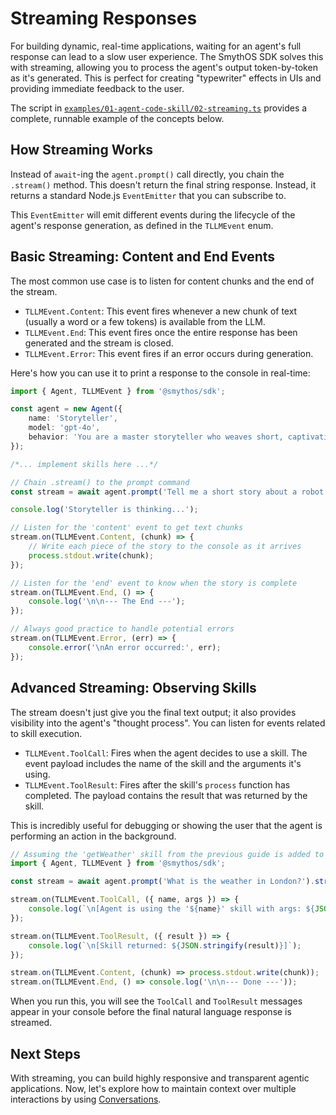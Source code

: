 # Streaming Responses

For building dynamic, real-time applications, waiting for an agent's full response can lead to a slow user experience. The SmythOS SDK solves this with streaming, allowing you to process the agent's output token-by-token as it's generated. This is perfect for creating "typewriter" effects in UIs and providing immediate feedback to the user.

The script in [`examples/01-agent-code-skill/02-streaming.ts`](../../examples/01-agent-code-skill/02-streaming.ts) provides a complete, runnable example of the concepts below.

## How Streaming Works

Instead of `await`-ing the `agent.prompt()` call directly, you chain the `.stream()` method. This doesn't return the final string response. Instead, it returns a standard Node.js `EventEmitter` that you can subscribe to.

This `EventEmitter` will emit different events during the lifecycle of the agent's response generation, as defined in the `TLLMEvent` enum.

## Basic Streaming: Content and End Events

The most common use case is to listen for content chunks and the end of the stream.

-   `TLLMEvent.Content`: This event fires whenever a new chunk of text (usually a word or a few tokens) is available from the LLM.
-   `TLLMEvent.End`: This event fires once the entire response has been generated and the stream is closed.
-   `TLLMEvent.Error`: This event fires if an error occurs during generation.

Here's how you can use it to print a response to the console in real-time:

```typescript
import { Agent, TLLMEvent } from '@smythos/sdk';

const agent = new Agent({
    name: 'Storyteller',
    model: 'gpt-4o',
    behavior: 'You are a master storyteller who weaves short, captivating tales.',
});

/*... implement skills here ...*/

// Chain .stream() to the prompt command
const stream = await agent.prompt('Tell me a short story about a robot who discovers music.').stream();

console.log('Storyteller is thinking...');

// Listen for the 'content' event to get text chunks
stream.on(TLLMEvent.Content, (chunk) => {
    // Write each piece of the story to the console as it arrives
    process.stdout.write(chunk);
});

// Listen for the 'end' event to know when the story is complete
stream.on(TLLMEvent.End, () => {
    console.log('\n\n--- The End ---');
});

// Always good practice to handle potential errors
stream.on(TLLMEvent.Error, (err) => {
    console.error('\nAn error occurred:', err);
});
```

## Advanced Streaming: Observing Skills

The stream doesn't just give you the final text output; it also provides visibility into the agent's "thought process". You can listen for events related to skill execution.

-   `TLLMEvent.ToolCall`: Fires when the agent decides to use a skill. The event payload includes the name of the skill and the arguments it's using.
-   `TLLMEvent.ToolResult`: Fires after the skill's `process` function has completed. The payload contains the result that was returned by the skill.

This is incredibly useful for debugging or showing the user that the agent is performing an action in the background.

```typescript
// Assuming the 'getWeather' skill from the previous guide is added to the agent...
import { Agent, TLLMEvent } from '@smythos/sdk';

const stream = await agent.prompt('What is the weather in London?').stream();

stream.on(TLLMEvent.ToolCall, ({ name, args }) => {
    console.log(`\n[Agent is using the '${name}' skill with args: ${JSON.stringify(args)}]`);
});

stream.on(TLLMEvent.ToolResult, ({ result }) => {
    console.log(`\n[Skill returned: ${JSON.stringify(result)}]`);
});

stream.on(TLLMEvent.Content, (chunk) => process.stdout.write(chunk));
stream.on(TLLMEvent.End, () => console.log('\n\n--- Done ---'));
```

When you run this, you will see the `ToolCall` and `ToolResult` messages appear in your console before the final natural language response is streamed.

## Next Steps

With streaming, you can build highly responsive and transparent agentic applications. Now, let's explore how to maintain context over multiple interactions by using [Conversations](04-chat.md).
